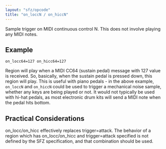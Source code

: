 ```yaml
---
layout: "sfz/opcode"
title: "on_loccN / on_hiccN"
---
```

Sample trigger on MIDI continuous control N.
This does not involve playing any MIDI notes.

## Example

```
on_locc64=127 on_hicc64=127
```

Region will play when a MIDI CC64 (sustain pedal) message with 127 value is
received. So, basically, when the sustain pedal is pressed down, this region will play.
This is useful with piano pedals - in the above example, `on_loccN` and `on_hiccN`
could be used to trigger a mechanical noise sample, whether any keys are being played
or not. It would not typically be used with hi-hat pedals, as most electronic drum kits
will send a MIDI note when the pedal hits bottom.

## Practical Considerations

on_locc/on_hicc effectively replaces trigger=attack. The behavior of a region which has
on_locc/on_hicc and trigger=attack specified is not defined by the SFZ specification,
and that combination should be used.
